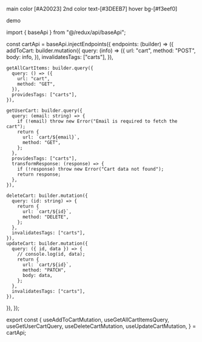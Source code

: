 
main color [#A20023] 
2nd color text-[#3DEEB7]
hover bg-[#f3eef0]


demo

import { baseApi } from "@/redux/api/baseApi";

const cartApi = baseApi.injectEndpoints({
  endpoints: (builder) => ({
    addToCart: builder.mutation({
      query: (info) => ({
        url: "cart",
        method: "POST",
        body: info,
      }),
      invalidatesTags: ["carts"],
    }),

    getAllCartItems: builder.query({
      query: () => ({
        url: "cart",
        method: "GET",
      }),
      providesTags: ["carts"],
    }),

    getUserCart: builder.query({
      query: (email: string) => {
        if (!email) throw new Error("Email is required to fetch the cart");
        return {
          url: `cart/${email}`,
          method: "GET",
        };
      },
      providesTags: ["carts"],
      transformResponse: (response) => {
        if (!response) throw new Error("Cart data not found");
        return response;
      },
    }),

    deleteCart: builder.mutation({
      query: (id: string) => {
        return {
          url: `cart/${id}`,
          method: "DELETE",
        };
      },
      invalidatesTags: ["carts"],
    }),
    updateCart: builder.mutation({
      query: ({ id, data }) => {
        // console.log(id, data);
        return {
          url: `cart/${id}`,
          method: "PATCH",
          body: data,
        };
      },
      invalidatesTags: ["carts"],
    }),
  }),
});

export const {
  useAddToCartMutation,
  useGetAllCartItemsQuery,
  useGetUserCartQuery,
  useDeleteCartMutation,
  useUpdateCartMutation,
} = cartApi;
